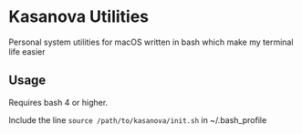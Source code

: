 # Kasanova Utilities

Personal system utilities for macOS written in bash which make my terminal life easier

## Usage 

Requires bash 4 or higher. 

Include the line `source /path/to/kasanova/init.sh` in ~/.bash_profile